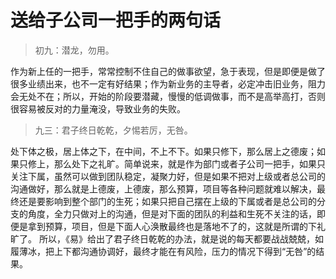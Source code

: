 # 送给子公司一把手的两句话

> 初九：潜龙，勿用。

作为新上任的一把手，常常控制不住自己的做事欲望，急于表现，但是即便是做了很多业绩出来，也不一定有好结果；作为新业务的主导者，必定冲击旧业务，阻力会无处不在；所以，开始的阶段要潜藏，慢慢的低调做事，而不是高举高打，否则很容易被反对的力量淹没，导致业务的失败。

> 九三：君子终日乾乾，夕惕若厉，无咎。

处下体之极，居上体之下，在中间，不上不下。如果只修下，那么居上之德废；如果只修上，那么处下之礼旷。简单说来，就是作为部门或者子公司一把手，如果只关注下属，虽然可以做到团队稳定，凝聚力好，但是如果不把对上级或者总公司的沟通做好，那么就是上德废，上德废，那么预算，项目等各种问题就难以解决，最终还是要影响到整个部门的生死；如果只把自己摆在上级的下属或者是总公司的分支的角度，全力只做对上的沟通，但是对下面的团队的利益和生死不关注的话，即便是拿到预算，项目，但是下面人心涣散最终也是落地不了的，这就是所谓的下礼旷了。
所以，《易》给出了君子终日乾乾的办法，就是说的每天都要战战兢兢，如履薄冰，把上下都沟通协调好，最终才能在有风险，压力的情况下得到“无咎”的结果。
